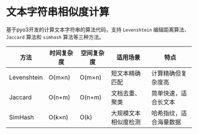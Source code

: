 # 文本字符串相似度计算

基于pyo3开发的计算文本字符串的算法代码，支持 `Levenshtein` 编辑距离算法、`Jaccard` 算法和 `simhash` 算法等三种方法。

| 方法 | 时间复杂度 | 空间复杂度 | 适用场景 | 特点 |
|------|------------|------------|----------|------|
| Levenshtein | O(m×n) | O(m×n) | 短文本精确匹配 | 计算精确但复杂度高 |
| Jaccard | O(n+m) | O(n+m) | 文档去重、聚类 | 简单快速，适合长文本 |
| SimHash | O(k×n) | O(k) | 大规模文本相似度检测 | 哈希指纹，适合海量数据 |
